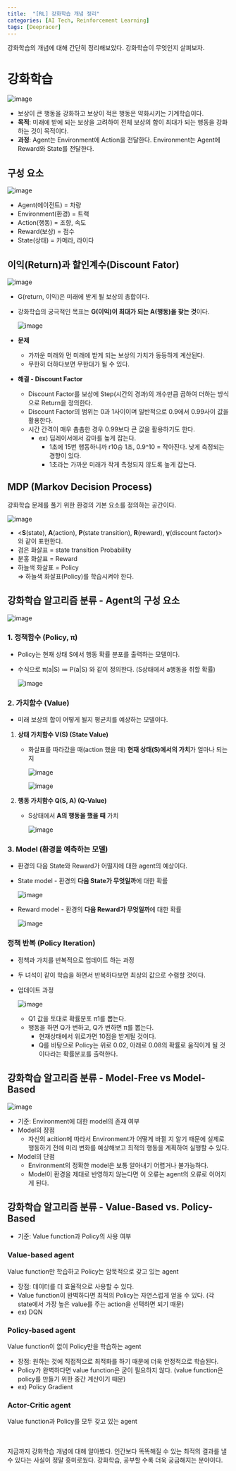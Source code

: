 ```yaml
---
title:  "[RL] 강화학습 개념 정리"
categories: [AI Tech, Reinforcement Learning]
tags: [Deepracer]
---
```


강화학습의 개념에 대해 간단히 정리해보았다. 강화학습이 무엇인지 살펴보자.
<br>

# 강화학습
![image](https://user-images.githubusercontent.com/89712324/218996169-0b5377f0-46c4-405e-b552-b9ca5bb2ce9d.png)

- 보상이 큰 행동을 강화하고 보상이 적은 행동은 약화시키는 기계학습이다.
- **목적**: 미래에 받에 되는 보상을 고려하여 전체 보상의 합이 최대가 되는 행동을 강화하는 것이 목적이다.
- **과정**: Agent는 Environment에 Action을 전달한다. Environment는 Agent에 Reward와 State를 전달한다.

## 구성 요소

![image](https://user-images.githubusercontent.com/89712324/219000547-e6b80d8f-9b0f-4fc3-9502-a2f6b033b78a.png)

- Agent(에이전트) = 차량
- Environment(환경) = 트랙
- Action(행동) = 조향, 속도
- Reward(보상) = 점수
- State(상태) = 카메라, 라이다

## 이익(Return)과 할인계수(Discount Fator)

![image](https://user-images.githubusercontent.com/89712324/219000592-d1edb55d-64d5-4a2e-a0fe-00b92da383a1.png)

- G(return, 이익)은 미래에 받게 될 보상의 총합이다.
- 강화학습의 궁극적인 목표는 **G(이익)이 최대가 되는 A(행동)을 찾는 것**이다.
    
    ![image](https://user-images.githubusercontent.com/89712324/219000663-c8f79e15-6f6e-4a30-bed0-ae2629abafad.png)
    
- **문제**
    - 가까운 미래와 먼 미래에 받게 되는 보상의 가치가 동등하게 계산된다.
    - 무한히 더하다보면 무한대가 될 수 있다.
- **해결 - Discount Factor**
    - Discount Factor를 보상에 Step(시간의 경과)의 개수만큼 곱하여 더하는 방식으로 Return을 정의한다.
    - Discount Factor의 범위는 0과 1사이이며 일반적으로 0.9에서 0.99사이 값을 활용한다.
    - 시간 간격이 매우 촘촘한 경우 0.99보다 큰 값을 활용하기도 한다.
        - ex) 딥레이서에서 감마를 높게 잡는다.
            - 1초에 15번 행동하니까 r10승 1초, 0.9^10 = 작아진다. 낮게 측정되는 경향이 있다.
            - 1초라는 가까운 미래가 작게 측정되지 않도록 높게 잡는다.

## MDP (Markov Decision Process)

강화학습 문제를 풀기 위한 환경의 기본 요소를 정의하는 공간이다.  

![image](https://user-images.githubusercontent.com/89712324/219000714-331c61cf-9d07-432b-82ac-246d6d22d1a1.png)

- <**S**(state), **A**(action), **P**(state transition), **R**(reward), **γ**(discount factor)> 와 같이 표현한다.
- 검은 화살표 = state transition Probability  
- 분홍 화살표 = Reward  
- 하늘색 화살표 = Policy  
⇒ 하늘색 화살표(Policy)를 학습시켜야 한다.

## 강화학습 알고리즘 분류 - Agent의 구성 요소

![image](https://user-images.githubusercontent.com/89712324/219000752-3dd52eed-06d8-4d78-8e96-9dd871449d6f.png)

### 1. 정책함수 (Policy, π)

- Policy는 현재 상태 S에서 행동 확률 분포를 출력하는 모델이다.
- 수식으로 π(a|S) ≔ P(a|S) 와 같이 정의한다. (S상태에서 a행동을 취할 확률)
    
    ![image](https://user-images.githubusercontent.com/89712324/219000791-c1f4ca79-4635-47f9-98c8-8d21e4e4f1e4.png)
    

### 2. 가치함수 (Value)

- 미래 보상의 합이 어떻게 될지 평균치를 예상하는 모델이다.

1. **상태 가치함수 V(S) (State Value)**
   - 화살표를 따라갔을 때(action 했을 때) **현재 상태(S)에서의 가치**가 얼마나 되는지
        
        ![image](https://user-images.githubusercontent.com/89712324/219000845-cdba3d32-fe30-4eb2-848d-ede83398888c.png)
        
        ![image](https://user-images.githubusercontent.com/89712324/219000888-3d923402-45c2-4703-89b8-27d2bf62f84c.png) 
        
        
2. **행동 가치함수 Q(S, A) (Q-Value)**
    - S상태에서 **A의 행동을 했을 때** 가치
        
        ![image](https://user-images.githubusercontent.com/89712324/219000915-97f6fb0f-29d8-4417-b4e2-24f69147b97d.png)
        

### 3. Model (환경을 예측하는 모델)

- 환경의 다음 State와 Reward가 어떨지에 대한 agent의 예상이다.
- State model - 환경의 **다음 State가 무엇일까**에 대한 확률
    
    ![image](https://user-images.githubusercontent.com/89712324/219000956-abc11617-6c85-4d65-b8a8-091459f4f50a.png)
    
- Reward model - 환경의 **다음 Reward가 무엇일까**에 대한 확률
    
    ![image](https://user-images.githubusercontent.com/89712324/219001003-3ef14659-9b14-4150-8ad9-600dd7b6dbea.png)
    

### 정책 반복 (Policy Iteration)

- 정책과 가치를 반복적으로 업데이트 하는 과정
- 두 녀석이 같이 학습을 하면서 반복하다보면 최상의 값으로 수렴할 것이다.
- 업데이트 과정
    
    ![image](https://user-images.githubusercontent.com/89712324/219001043-9ecda23c-1589-400a-9d2c-c61d8b867268.png)
    
    - Q1 값을 토대로 확률분포 π1를 뽑는다.
    - 행동을 하면 Q가 변하고, Q가 변하면 π를 뽑는다.
        - 현재상태에서 위로가면 10점을 받게될 것이다.
        - Q를 바탕으로 Policy는 위로 0.02, 아래로 0.08의 확률로 움직이게 될 것이다라는 확률분포를 출력한다.

## 강화학습 알고리즘 분류 - **Model-Free vs Model-Based**

![image](https://user-images.githubusercontent.com/89712324/219001091-4ec736a3-1cfd-4eec-a41e-6f546edb685f.png)

- 기준: Environment에 대한 model의 존재 여부
- Model의 장점
    - 자신의 acition에 따라서 Environment가 어떻게 바뀔 지 알기 때문에 실제로 행동하기 전에 미리 변화를 예상해보고 최적의 행동을 계획하여 실행할 수 있다.
- Model의 단점
    - Environment의 정확한 model은 보통 알아내기 어렵거나 불가능하다.
    - Model이 환경을 제대로 반영하지 않는다면 이 오류는 agent의 오류로 이어지게 된다.

## 강화학습 알고리즘 분류 - **Value-Based vs. Policy-Based**

- 기준: Value function과 Policy의 사용 여부  

### Value-based agent
Value function만 학습하고 Policy는 암묵적으로 갖고 있는 agent
- 장점: 데이터를 더 효율적으로 사용할 수 있다.
- Value function이 완벽하다면 최적의 Policy는 자연스럽게 얻을 수 있다. (각 state에서 가장 높은 value를 주는 action을 선택하면 되기 때문)
- ex) DQN

### Policy-based agent
Value function이 없이 Policy만을 학습하는 agent
- 장점: 원하는 것에 직접적으로 최적화를 하기 때문에 더욱 안정적으로 학습된다.
- Policy가 완벽하다면 value function은 굳이 필요하지 않다. (value function은 policy를 만들기 위한 중간 계산이기 때문)
- ex) Policy Gradient

### Actor-Critic agent
Value function과 Policy를 모두 갖고 있는 agent  
<br><br>

지금까지 강화학습 개념에 대해 알아봤다. 인간보다 똑똑해질 수 있는 최적의 결과를 낼 수 있다는 사실이 정말 흥미로웠다. 강화학습, 공부할 수록 더욱 궁금해지는 분야이다.